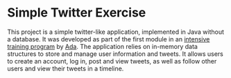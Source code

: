 # Simple Twitter Exercise
 This project is a simple twitter-like application,
 implemented in Java without a database.
 It was developed as part of the first module
 in an [intensive training program](https://polotech.americanas.io/) by [Ada](https://ada.tech/sou-aluno).
 The application relies on in-memory data structures to store and manage user information and tweets. 
 It allows users to create an account, log in, post and view tweets, as well as follow other users and view 
 their tweets in a timeline.
